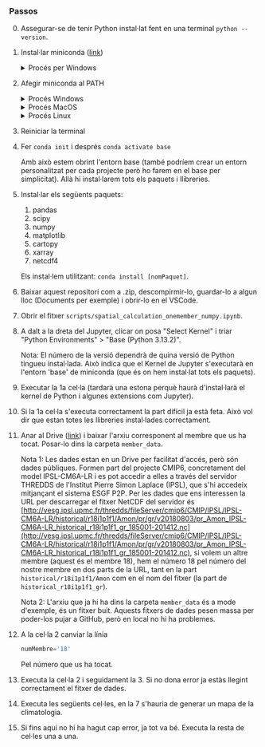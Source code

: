 ### Passos

0.  Assegurar-se de tenir Python instal·lat fent en una terminal `python --version`.
1. Instal·lar miniconda ([link](https://www.anaconda.com/docs/getting-started/miniconda/install#quickstart-install-instructions))
   <details>
   <summary>Procés per Windows</summary>
   1. Obre el CMD i enganxa-hi el següent:
   
      ```
      curl https://repo.anaconda.com/miniconda/Miniconda3-latest-Windows-x86_64.exe -o .\miniconda.exe
      start /wait "" .\miniconda.exe /S
      del .\miniconda.exe
      ```
      Això instal·la l'executable, l'executa i després el suprimeix.
   </details>
2. Afegir miniconda al PATH
   <details>
   <summary>Procés Windows</summary>
   Obre Powe:rShell i fes:
      
      ```
      [System.Environment]::SetEnvironmentVariable("Path", $env:Path + ";$env:USERPROFILE\Miniconda3;$env:USERPROFILE\Miniconda3\Scripts", [System.EnvironmentVariableTarget]::User)
      ```
   Comprova que tot va bé fent:
      ```
      conda --version
      ```

   </details>
   <details>
   <summary>Procés MacOS</summary>

   1. Obre la terminal i fes:
      ```
      nano ~/.zshrc
      ```
   2. Afageix al final de tot una línia que sigui:
      ```
      export PATH="$HOME/Miniconda3/bin:$PATH"
      ```
      Guarda i tanca el fitxer.
   3. Recarrega la configuració fent (a la terminal):
      ```
      source ~/.zshrc
      ```
   4. Comprova que tot va bé fent
      ```
      conda --version
      ```

   </details>
   <details>
   <summary>Procés Linux</summary>

   5. Obre la terminal i fes:
      ```
      nano ~/.bashrc
      ```
   6. Afageix al final de tot una línia que sigui:
      ```
      export PATH="$HOME/Miniconda3/bin:$PATH"
      ```
      Guarda i tanca el fitxer.
   7. Recarrega la configuració fent (a la terminal):
      ```
      source ~/.bashrc
      ```
   8. Comprova que tot va bé fent
      ```
      conda --version
      ```

   </details>
3. Reiniciar la terminal
4. Fer `conda init` i després `conda activate base`
   
   Amb això estem obrint l'entorn base (també podríem crear un entorn personalitzat per cada projecte però ho farem en el base per simplicitat). Allà hi instal·larem tots els paquets i llibreries.
5. Instal·lar els següents paquets:
   1. pandas
   2. scipy
   3. numpy
   4. matplotlib
   5. cartopy
   6. xarray
   7. netcdf4
   
   Els instal·lem utilitzant: `conda install [nomPaquet]`.
6. Baixar aquest repositori com a .zip, descompirmir-lo, guardar-lo a algun lloc (Documents per exemple) i obrir-lo en el  VSCode.
7. Obrir el fitxer `scripts/spatial_calculation_onemember_numpy.ipynb`.
8. A dalt a la dreta del Jupyter, clicar on posa "Select Kernel" i triar "Python Environments" > "Base (Python 3.13.2)". 
      
   Nota: El número de la versió dependrà de quina versió de Python tingueu instal·lada. Això indica que el Kernel de Jupyter s'executarà en l'entorn 'base' de miniconda (que és on hem instal·lat tots els paquets).
9.  Executar la 1a cel·la (tardarà una estona perquè haurà d'instal·larà el kernel de Python i algunes extensions com Jupyter).
10. Si la 1a cel·la s'executa correctament la part difícil ja està feta. Això vol dir que estan totes les llibreries instal·lades correctament.
11. Anar al Drive ([link](https://drive.google.com/drive/folders/1XAAp8DirojrlLGHW-w2-fX8Ob4S9AK4C)) i baixar l'arxiu corresponent al membre que us ha tocat. Posar-lo dins la carpeta `member_data`.
    
    Nota 1: Les dades estan en un Drive per facilitat d'accés, però són dades públiques. Formen part del projecte CMIP6, concretament del model IPSL-CM6A-LR i es pot accedir a elles a través del servidor THREDDS de l'Institut Pierre Simon Laplace (IPSL), que s'hi accedeix mitjançant el sistema ESGF P2P. Per les dades que ens interessen la URL per descarregar el fitxer NetCDF del servidor és [http://vesg.ipsl.upmc.fr/thredds/fileServer/cmip6/CMIP/IPSL/IPSL-CM6A-LR/historical/r18i1p1f1/Amon/pr/gr/v20180803/pr_Amon_IPSL-CM6A-LR_historical_r18i1p1f1_gr_185001-201412.nc](http://vesg.ipsl.upmc.fr/thredds/fileServer/cmip6/CMIP/IPSL/IPSL-CM6A-LR/historical/r18i1p1f1/Amon/pr/gr/v20180803/pr_Amon_IPSL-CM6A-LR_historical_r18i1p1f1_gr_185001-201412.nc), si volem un altre membre (aquest és el membre 18), hem el número 18 pel número del nostre membre en dos parts de la URL, tant en la part `historical/r18i1p1f1/Amon` com en el nom del fitxer (la part de `historical_r18i1p1f1_gr`).
    
    Nota 2: L'arxiu que ja hi ha dins la carpeta `member_data` és a mode d'exemple, és un fitxer buit. Aquests fitxers de dades pesen massa per poder-los pujar a GitHub, però en local no hi ha problemes.
13. A la cel·la 2 canviar la línia
    ```py
    numMembre='18' 
    ```
    Pel número que us ha tocat.
14. Executa la cel·la 2 i seguidament la 3. Si no dona error ja estàs llegint correctament el fitxer de dades.
15. Executa les següents cel·les, en la 7 s'hauria de generar un mapa de la climatologia.
16. Si fins aquí no hi ha hagut cap error, ja tot va bé. Executa la resta de cel·les una a una.
